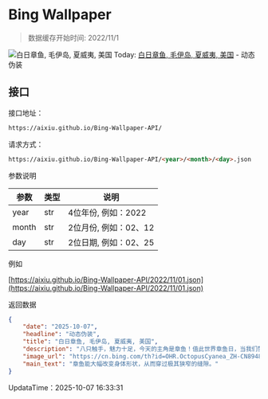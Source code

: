 # Bing Wallpaper

> 数据缓存开始时间: 2022/11/1

![白日章鱼, 毛伊岛, 夏威夷, 美国](https://cn.bing.com/th?id=OHR.OctopusCyanea_ZH-CN8948609460_1920x1080.webp)
Today: [白日章鱼, 毛伊岛, 夏威夷, 美国](https://cn.bing.com/th?id=OHR.OctopusCyanea_ZH-CN8948609460_1920x1080.webp) - 动态伪装

## 接口

接口地址：

```html
https://aixiu.github.io/Bing-Wallpaper-API/
```

请求方式：

```html
https://aixiu.github.io/Bing-Wallpaper-API/<year>/<month>/<day>.json
```

参数说明

| 参数 | 类型 | 说明 |
| - | - | - |
| year | str | 4位年份, 例如：2022 |
| month | str | 2位月份, 例如：02、12 |
| day | str | 2位日期, 例如：02、25 |

例如

[https://aixiu.github.io/Bing-Wallpaper-API/2022/11/01.json](https://aixiu.github.io/Bing-Wallpaper-API/2022/11/01.json)

返回数据

```json
{
    "date": "2025-10-07",
    "headline": "动态伪装",
    "title": "白日章鱼, 毛伊岛, 夏威夷, 美国",
    "description": "八只触手，魅力十足，今天的主角是章鱼！值此世界章鱼日，当我们赞叹它们的智慧时，更要意识到：即便是这些海洋天才，也无法逃避气候变化和污染威胁。守护它们的家园，就是守护海洋的未来。",
    "image_url": "https://cn.bing.com/th?id=OHR.OctopusCyanea_ZH-CN8948609460_1920x1080.webp",
    "main_text": "章鱼能大幅改变身体形状，从而穿过极其狭窄的缝隙。"
}
```

UpdataTime：2025-10-07 16:33:31
